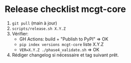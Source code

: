 # Release checklist mcgt-core

1. `git pull` (main à jour)
2. `scripts/release.sh X.Y.Z`
3. Vérifier:
   - GH Actions: build + "Publish to PyPI" ⇒ OK
   - `pip index versions mcgt-core` liste X.Y.Z
   - `VER=X.Y.Z ./phase4_validate.sh` ⇒ OK
4. Rédiger changelog si nécessaire et tag suivant prêt.
